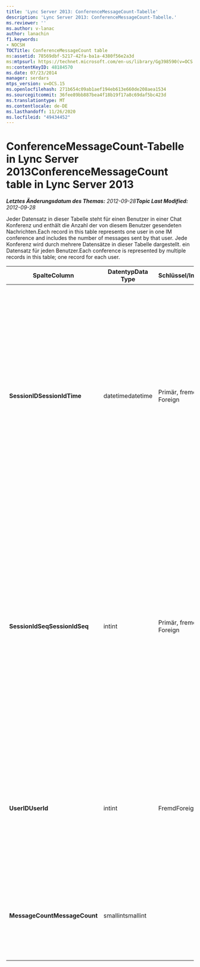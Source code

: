 ```yaml
---
title: 'Lync Server 2013: ConferenceMessageCount-Tabelle'
description: 'Lync Server 2013: ConferenceMessageCount-Tabelle.'
ms.reviewer: ''
ms.author: v-lanac
author: lanachin
f1.keywords:
- NOCSH
TOCTitle: ConferenceMessageCount table
ms:assetid: 78569dbf-5217-42fa-ba1a-4380f56e2a3d
ms:mtpsurl: https://technet.microsoft.com/en-us/library/Gg398590(v=OCS.15)
ms:contentKeyID: 48184570
ms.date: 07/23/2014
manager: serdars
mtps_version: v=OCS.15
ms.openlocfilehash: 271b654c09ab1aef194eb613e660de208aea1534
ms.sourcegitcommit: 36fee89bb887bea4f18b19f17a8c69daf5bc423d
ms.translationtype: MT
ms.contentlocale: de-DE
ms.lasthandoff: 11/26/2020
ms.locfileid: "49434452"
---
```

# <a name="conferencemessagecount-table-in-lync-server-2013"></a><span data-ttu-id="74ef6-103">ConferenceMessageCount-Tabelle in Lync Server 2013</span><span class="sxs-lookup"><span data-stu-id="74ef6-103">ConferenceMessageCount table in Lync Server 2013</span></span>

<div data-xmlns="http://www.w3.org/1999/xhtml">

<div class="topic" data-xmlns="http://www.w3.org/1999/xhtml" data-msxsl="urn:schemas-microsoft-com:xslt" data-cs="https://msdn.microsoft.com/">

<div data-asp="https://msdn2.microsoft.com/asp">



</div>

<div id="mainSection">

<div id="mainBody"><span data-ttu-id="74ef6-104">

<span> </span></span><span class="sxs-lookup"><span data-stu-id="74ef6-104">

<span> </span></span></span>

<span data-ttu-id="74ef6-105">_**Letztes Änderungsdatum des Themas:** 2012-09-28_</span><span class="sxs-lookup"><span data-stu-id="74ef6-105">_**Topic Last Modified:** 2012-09-28_</span></span>

<span data-ttu-id="74ef6-106">Jeder Datensatz in dieser Tabelle steht für einen Benutzer in einer Chat Konferenz und enthält die Anzahl der von diesem Benutzer gesendeten Nachrichten.</span><span class="sxs-lookup"><span data-stu-id="74ef6-106">Each record in this table represents one user in one IM conference and includes the number of messages sent by that user.</span></span> <span data-ttu-id="74ef6-107">Jede Konferenz wird durch mehrere Datensätze in dieser Tabelle dargestellt. ein Datensatz für jeden Benutzer.</span><span class="sxs-lookup"><span data-stu-id="74ef6-107">Each conference is represented by multiple records in this table; one record for each user.</span></span>


<table>
<colgroup>
<col style="width: 25%" />
<col style="width: 25%" />
<col style="width: 25%" />
<col style="width: 25%" />
</colgroup>
<thead>
<tr class="header">
<th><span data-ttu-id="74ef6-108">Spalte</span><span class="sxs-lookup"><span data-stu-id="74ef6-108">Column</span></span></th>
<th><span data-ttu-id="74ef6-109">Datentyp</span><span class="sxs-lookup"><span data-stu-id="74ef6-109">Data Type</span></span></th>
<th><span data-ttu-id="74ef6-110">Schlüssel/Index</span><span class="sxs-lookup"><span data-stu-id="74ef6-110">Key/Index</span></span></th>
<th><span data-ttu-id="74ef6-111">Details</span><span class="sxs-lookup"><span data-stu-id="74ef6-111">Details</span></span></th>
</tr>
</thead>
<tbody>
<tr class="odd">
<td><p><span data-ttu-id="74ef6-112"><strong>SessionID</strong></span><span class="sxs-lookup"><span data-stu-id="74ef6-112"><strong>SessionIdTime</strong></span></span></p></td>
<td><p><span data-ttu-id="74ef6-113">datetime</span><span class="sxs-lookup"><span data-stu-id="74ef6-113">datetime</span></span></p></td>
<td><p><span data-ttu-id="74ef6-114">Primär, fremd</span><span class="sxs-lookup"><span data-stu-id="74ef6-114">Primary, Foreign</span></span></p></td>
<td><p><span data-ttu-id="74ef6-115">Uhrzeit der Konferenz Instanz.</span><span class="sxs-lookup"><span data-stu-id="74ef6-115">Time of conference instance.</span></span> <span data-ttu-id="74ef6-116">Wird in Verbindung mit <strong>SessionIdSeq</strong> verwendet, um eine Konferenz Instanz eindeutig zu identifizieren.</span><span class="sxs-lookup"><span data-stu-id="74ef6-116">Used in conjunction with <strong>SessionIdSeq</strong> to uniquely identify a conference instance.</span></span> <span data-ttu-id="74ef6-117">Weitere Informationen finden Sie <a href="lync-server-2013-conferences-table.md">in der Tabelle "Konferenzen" in lync Server 2013</a> .</span><span class="sxs-lookup"><span data-stu-id="74ef6-117">See the <a href="lync-server-2013-conferences-table.md">Conferences table in Lync Server 2013</a> for more information.</span></span></p></td>
</tr>
<tr class="even">
<td><p><span data-ttu-id="74ef6-118"><strong>SessionIdSeq</strong></span><span class="sxs-lookup"><span data-stu-id="74ef6-118"><strong>SessionIdSeq</strong></span></span></p></td>
<td><p><span data-ttu-id="74ef6-119">int</span><span class="sxs-lookup"><span data-stu-id="74ef6-119">int</span></span></p></td>
<td><p><span data-ttu-id="74ef6-120">Primär, fremd</span><span class="sxs-lookup"><span data-stu-id="74ef6-120">Primary, Foreign</span></span></p></td>
<td><p><span data-ttu-id="74ef6-121">Die ID-Nummer zum Identifizieren der Konferenz Instanz.</span><span class="sxs-lookup"><span data-stu-id="74ef6-121">ID number to identify the conference instance.</span></span> <span data-ttu-id="74ef6-122">Wird in Verbindung mit <strong>SessionID</strong> -Mal verwendet, um eine Konferenz Instanz eindeutig zu identifizieren.</span><span class="sxs-lookup"><span data-stu-id="74ef6-122">Used in conjunction with <strong>SessionIdTime</strong> to uniquely identify a conference instance.</span></span> <span data-ttu-id="74ef6-123">Weitere Informationen finden Sie <a href="lync-server-2013-conferences-table.md">in der Tabelle "Konferenzen" in lync Server 2013</a> .</span><span class="sxs-lookup"><span data-stu-id="74ef6-123">See the <a href="lync-server-2013-conferences-table.md">Conferences table in Lync Server 2013</a> for more information.</span></span></p></td>
</tr>
<tr class="odd">
<td><p><span data-ttu-id="74ef6-124"><strong>UserID</strong></span><span class="sxs-lookup"><span data-stu-id="74ef6-124"><strong>UserId</strong></span></span></p></td>
<td><p><span data-ttu-id="74ef6-125">int</span><span class="sxs-lookup"><span data-stu-id="74ef6-125">int</span></span></p></td>
<td><p><span data-ttu-id="74ef6-126">Fremd</span><span class="sxs-lookup"><span data-stu-id="74ef6-126">Foreign</span></span></p></td>
<td><p><span data-ttu-id="74ef6-127">Eindeutige Nummer, die diesen Benutzer identifiziert, auf die <a href="lync-server-2013-users-table.md">in der Tabelle "Benutzer" in lync Server 2013</a>verwiesen wird.</span><span class="sxs-lookup"><span data-stu-id="74ef6-127">Unique number identifying this user, referenced from the <a href="lync-server-2013-users-table.md">Users table in Lync Server 2013</a>.</span></span></p></td>
</tr>
<tr class="even">
<td><p><span data-ttu-id="74ef6-128"><strong>MessageCount</strong></span><span class="sxs-lookup"><span data-stu-id="74ef6-128"><strong>MessageCount</strong></span></span></p></td>
<td><p><span data-ttu-id="74ef6-129">smallint</span><span class="sxs-lookup"><span data-stu-id="74ef6-129">smallint</span></span></p></td>
<td><p> </p></td>
<td><p><span data-ttu-id="74ef6-130">Die Anzahl der Nachrichten, die dieser Benutzer während dieser Konferenz gesendet hat.</span><span class="sxs-lookup"><span data-stu-id="74ef6-130">The number of messages sent by this user during this conference.</span></span></p></td>
</tr>
</tbody>
</table><span data-ttu-id="74ef6-131">


</div>

<span> </span>

</div>

</div>

</span><span class="sxs-lookup"><span data-stu-id="74ef6-131">


</div>

<span> </span>

</div>

</div>

</span></span></div>

